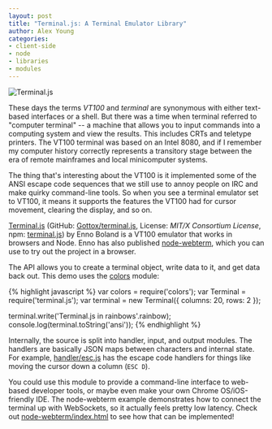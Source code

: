 ```yaml
---
layout: post
title: "Terminal.js: A Terminal Emulator Library"
author: Alex Young
categories:
- client-side
- node
- libraries
- modules
---
```


![Terminal.js](/images/posts/terminaljs.gif)

These days the terms _VT100_ and _terminal_ are synonymous with either text-based interfaces or a shell.  But there was a time when terminal referred to "computer terminal" -- a machine that allows you to input commands into a computing system and view the results.  This includes CRTs and teletype printers.  The VT100 terminal was based on an Intel 8080, and if I remember my computer history correctly represents a transitory stage between the era of remote mainframes and local minicomputer systems.

The thing that's interesting about the VT100 is it implemented some of the ANSI escape code sequences that we still use to annoy people on IRC and make quirky command-line tools.  So when you see a terminal emulator set to VT100, it means it supports the features the VT100 had for cursor movement, clearing the display, and so on.

[Terminal.js](http://gottox.de/terminal.js/) (GitHub: [Gottox/terminal.js](https://github.com/Gottox/terminal.js), License: _MIT/X Consortium License_, npm: [terminal.js](https://www.npmjs.com/package/terminal.js)) by Enno Boland is a VT100 emulator that works in browsers and Node.  Enno has also published [node-webterm](https://github.com/Gottox/node-webterm), which you can use to try out the project in a browser.

The API allows you to create a terminal object, write data to it, and get data back out.  This demo uses the [colors](https://www.npmjs.com/package/colors) module:

{% highlight javascript %}
var colors = require('colors');
var Terminal = require('terminal.js');
var terminal = new Terminal({ columns: 20, rows: 2 });

terminal.write('Terminal.js in rainbows'.rainbow);
console.log(terminal.toString('ansi'));
{% endhighlight %}

Internally, the source is split into handler, input, and output modules.  The handlers are basically JSON maps between characters and internal state.  For example, [handler/esc.js](https://github.com/Gottox/terminal.js/blob/master/lib/handler/esc.js) has the escape code handlers for things like moving the cursor down a column (`ESC D`).

You could use this module to provide a command-line interface to web-based developer tools, or maybe even make your own Chrome OS/iOS-friendly IDE.  The node-webterm example demonstrates how to connect the terminal up with WebSockets, so it actually feels pretty low latency.  Check out [node-webterm/index.html](https://github.com/Gottox/node-webterm/blob/acb81a8340a34b0864ade932ff51155bc5e720a1/index.html) to see how that can be implemented!
